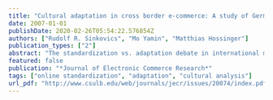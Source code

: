 ```yaml
---
title: "Cultural adaptation in cross border e-commerce: A study of German companies"
date: 2007-01-01
publishDate: 2020-02-26T05:54:22.576854Z
authors: ["Rudolf R. Sinkovics", "Mo Yamin", "Matthias Hossinger"]
publication_types: ["2"]
abstract: "The standardization vs. adaptation debate in international marketing is still ongoing, yet, in the online realm the discussion is only just emerging. While practitioners are excited to jump on the online communication and commerce bandwagon, empirical research on the issue of online standardization vs. adaptation is still relatively limited and mostly concerns US firms. This paper explores 100 German companies' domestic, U.S., U.K. and Latin American websites and employs a cultural value analysis. We build on Hofstede's and Hall's cultural framework. Findings suggest that cultural value depiction is not very strong in the relevant markets, thus a certain degree of 'cultural alienation' takes place. It is suggested that to engage better with their customer and reach better cultural congruency companies need to work harder on developing culturally adapted websites."
featured: false
publication: "*Journal of Electronic Commerce Research*"
tags: ["online standardization", "adaptation", "cultural analysis"]
url_pdf: "http://www.csulb.edu/web/journals/jecr/issues/20074/index.pdf"
---
```


